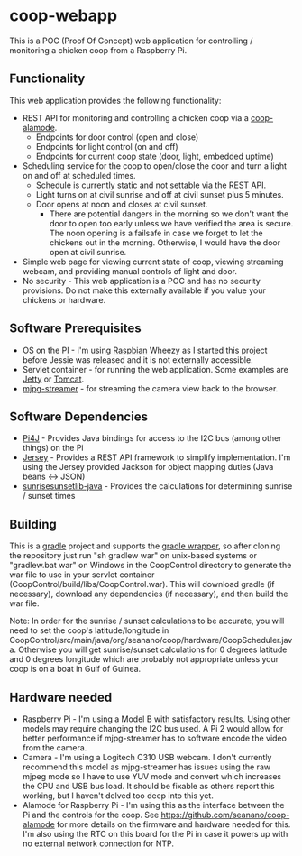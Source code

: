 # coop-webapp
This is a POC (Proof Of Concept) web application for controlling / monitoring a chicken coop from a Raspberry Pi.

## Functionality
This web application provides the following functionality:
* REST API for monitoring and controlling a chicken coop via a [coop-alamode](https://github.com/seanano/coop-alamode).
  * Endpoints for door control (open and close)
  * Endpoints for light control (on and off)
  * Endpoints for current coop state (door, light, embedded uptime)
* Scheduling service for the coop to open/close the door and turn a light on and off at scheduled times.
  * Schedule is currently static and not settable via the REST API.
  * Light turns on at civil sunrise and off at civil sunset plus 5 minutes.
  * Door opens at noon and closes at civil sunset.
    * There are potential dangers in the morning so we don't want the door to open too early unless we have verified the area is secure. The noon opening is a failsafe in case we forget to let the chickens out in the morning.  Otherwise, I would have the door open at civil sunrise.
* Simple web page for viewing current state of coop, viewing streaming webcam, and providing manual controls of light and door.
* No security - This web application is a POC and has no security provisions.  Do not make this externally available if you value your chickens or hardware.

## Software Prerequisites
* OS on the PI - I'm using [Raspbian](https://www.raspberrypi.org/downloads/raspbian/) Wheezy as I started this project before Jessie was released and it is not externally accessible.
* Servlet container - for running the web application. Some examples are [Jetty](http://www.eclipse.org/jetty/) or [Tomcat](http://tomcat.apache.org/).
* [mjpg-streamer](http://sourceforge.net/projects/mjpg-streamer/) - for streaming the camera view back to the browser.

## Software Dependencies
* [Pi4J](http://pi4j.com/) - Provides Java bindings for access to the I2C bus (among other things) on the Pi
* [Jersey](https://jersey.java.net/) - Provides a REST API framework to simplify implementation. I'm using the Jersey provided Jackson for object mapping duties (Java beans <-> JSON)
* [sunrisesunsetlib-java](http://mikereedell.github.io/sunrisesunsetlib-java/) - Provides the calculations for determining sunrise / sunset times

## Building
This is a [gradle](http://gradle.org/) project and supports the [gradle wrapper](https://docs.gradle.org/current/userguide/gradle_wrapper.html), so after cloning the repository just run "sh gradlew war" on unix-based systems or "gradlew.bat war" on Windows in the CoopControl directory to generate the war file to use in your servlet container (CoopControl/build/libs/CoopControl.war). This will download gradle (if necessary), download any dependencies (if necessary), and then build the war file.

Note: In order for the sunrise / sunset calculations to be accurate, you will need to set the coop's latitude/longitude in CoopControl/src/main/java/org/seanano/coop/hardware/CoopScheduler.java.  Otherwise you will get sunrise/sunset calculations for 0 degrees latitude and 0 degrees longitude which are probably not appropriate unless your coop is on a boat in Gulf of Guinea.

## Hardware needed
* Raspberry Pi - I'm using a Model B with satisfactory results.  Using other models may require changing the I2C bus used. A Pi 2 would allow for better performance if mjpg-streamer has to software encode the video from the camera.
* Camera - I'm using a Logitech C310 USB webcam. I don't currently recommend this model as mjpg-streamer has issues using the raw mjpeg mode so I have to use YUV mode and convert which increases the CPU and USB bus load. It should be fixable as others report this working, but I haven't delved too deep into this yet.
* Alamode for Raspberry Pi - I'm using this as the interface between the Pi and the controls for the coop. See https://github.com/seanano/coop-alamode for more details on the firmware and hardware needed for this.  I'm also using the RTC on this board for the Pi in case it powers up with no external network connection for NTP.
